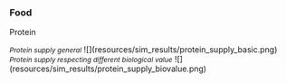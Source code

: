 ### Food
Protein

<div class="left-column">
<span style="font-size: 12px; font-style: italic;">Protein supply general</span>
![](resources/sim_results/protein_supply_basic.png)
</div>
<div class="right-column">
<span style="font-size: 12px; font-style: italic;">Protein supply respecting different biological value</span>
![](resources/sim_results/protein_supply_biovalue.png)
</div>
